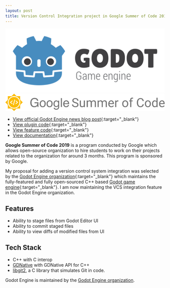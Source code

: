 ```yaml
---
layout: post
title: Version Control Integration project in Google Summer of Code 2019 at Godot Engine
---
```


<img src="/assets/godot.png">
<img src="/assets/gsoc.png">

* [View official Godot Engine news blog post](https://godotengine.org/article/gsoc-2019-progress-report-3#vcs-integration){:target="_blank"}
* [View plugin code](https://github.com/godotengine/godot-git-plugin){:target="_blank"}
* [View feature code](https://github.com/godotengine/godot/pull/31461){:target="_blank"}
* [View documentation](https://github.com/godotengine/godot-git-plugin/wiki){:target="_blank"}

**Google Summer of Code 2019** is a program conducted by Google which allows open-source organization to hire students to work on their projects related to the organization for around 3 months. This program is sponsored by Google.

My proposal for adding a version control system integration was selected by the [Godot Engine organization](https://godotengine.org/){:target="_blank"} which maintains the fully-featured and fully open-sourced C++ based [Godot game engine](https://github.com/godotengine/godot){:target="_blank"}. I am now maintaining the VCS integration feature in the Godot Engine organization.

## Features

* Ability to stage files from Godot Editor UI
* Ability to commit staged files
* Ability to view diffs of modified files from UI

## Tech Stack

* C++ with C interop
* [GDNative](https://docs.godotengine.org/en/stable/tutorials/plugins/gdnative/gdnative-cpp-example.html) with GDNative API for C++
* [libgit2](https://libgit2.org/), a C library that simulates Git in code.

Godot Engine is maintained by the [Godot Engine organization](https://godotengine.org/).
